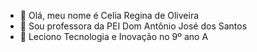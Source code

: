 - 👋 Olá, meu nome é Celia Regina de Oliveira
- 👀 Sou professora da PEI Dom Antônio José dos Santos
- 🌱 Leciono Tecnologia e Inovação no 9º ano A

<!---
Vivire33/Vivire33 is a ✨ special ✨ repository because its `README.md` (this file) appears on your GitHub profile.
You can click the Preview link to take a look at your changes.
--->
